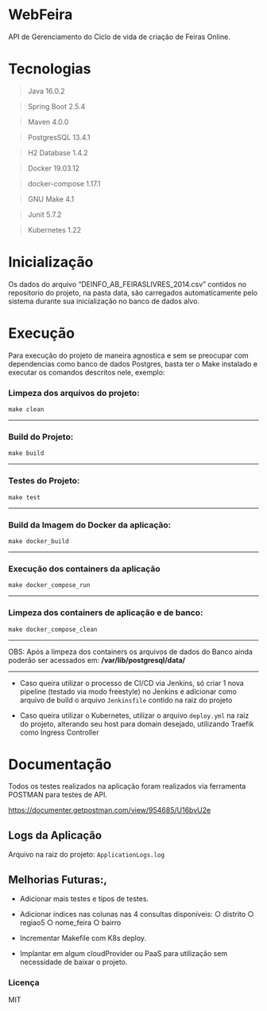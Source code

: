 # WebFeira

API de Gerenciamento do Ciclo de vida de criação de Feiras Online.

# Tecnologias

>Java 16.0.2

>Spring Boot 2.5.4

>Maven 4.0.0

>PostgresSQL 13.4.1

>H2 Database 1.4.2

>Docker 19.03.12

>docker-compose 1.17.1

>GNU Make 4.1

>Junit 5.7.2

>Kubernetes 1.22 

# Inicialização

Os dados do arquivo “DEINFO_AB_FEIRASLIVRES_2014.csv” contidos no repositorio do projeto, na pasta data, são carregados automaticamente pelo sistema durante sua inicialização no banco de dados alvo.

# Execução

Para execução do projeto de maneira agnostica e sem se preocupar com dependencias como banco de dados Postgres, basta ter o Make instalado e executar os comandos descritos nele, exemplo:

### Limpeza dos arquivos do projeto:
`make clean`
___
### Build do Projeto:
`make build`
___
### Testes do Projeto:
`make test`
___
### Build da Imagem do Docker da aplicação:
`make docker_build`
___
### Execução dos containers da aplicação
`make docker_compose_run`
___
### Limpeza dos containers de aplicação e de banco:
`make docker_compose_clean`
___
OBS: Após a limpeza dos containers os arquivos de dados do Banco ainda poderão ser acessados em:
**/var/lib/postgresql/data/**
___
- Caso queira utilizar o processo de CI/CD via Jenkins, só criar 1 nova pipeline (testado via modo freestyle) no Jenkins e adicionar como arquivo de build o arquivo `Jenkinsfile` contido na raiz do projeto


- Caso queira utilizar o Kubernetes, utilizar o arquivo `deploy.yml` na raiz do projeto, alterando seu host para domain desejado, utilizando Traefik como Ingress Controller
# Documentação

Todos os testes realizados na aplicação foram realizados via ferramenta POSTMAN para testes de API.

https://documenter.getpostman.com/view/954685/U16bvU2e

## Logs da Aplicação

Arquivo na raiz do projeto: `ApplicationLogs.log`

## Melhorias Futuras:,
- Adicionar mais testes e tipos de testes.

- Adicionar índices nas colunas nas 4 consultas disponíveis:
○ distrito
○ regiao5
○ nome_feira
○ bairro

- Incrementar Makefile com K8s deploy.

- Implantar em algum cloudProvider ou PaaS para utilização sem necessidade de baixar o projeto.

### Licença

MIT
